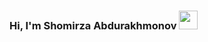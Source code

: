 ### Hi, I'm Shomirza Abdurakhmonov <img src="https://media.giphy.com/media/hvRJCFzcasrR4ia7z/giphy.gif" width="30px" />


<!--
**Shomirza/Shomirza** is a ✨ _special_ ✨ repository because its `README.md` (this file) appears on your GitHub profile.

Here are some ideas to get you started:

- 🔭 I’m currently working on ...
- 🌱 I’m currently learning ...
- 👯 I’m looking to collaborate on ...
- 🤔 I’m looking for help with ...
- 💬 Ask me about ...
- 📫 How to reach me: ...
- 😄 Pronouns: ...
- ⚡ Fun fact: ...
-->
